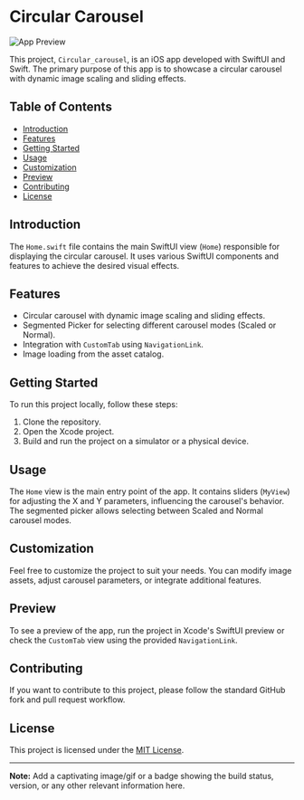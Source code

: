 # Circular Carousel

![App Preview](<link to app preview image>)

This project, `Circular_carousel`, is an iOS app developed with SwiftUI and Swift. The primary purpose of this app is to showcase a circular carousel with dynamic image scaling and sliding effects.

## Table of Contents

- [Introduction](#introduction)
- [Features](#features)
- [Getting Started](#getting-started)
- [Usage](#usage)
- [Customization](#customization)
- [Preview](#preview)
- [Contributing](#contributing)
- [License](#license)

## Introduction

The `Home.swift` file contains the main SwiftUI view (`Home`) responsible for displaying the circular carousel. It uses various SwiftUI components and features to achieve the desired visual effects.

## Features

- Circular carousel with dynamic image scaling and sliding effects.
- Segmented Picker for selecting different carousel modes (Scaled or Normal).
- Integration with `CustomTab` using `NavigationLink`.
- Image loading from the asset catalog.

## Getting Started

To run this project locally, follow these steps:

1. Clone the repository.
2. Open the Xcode project.
3. Build and run the project on a simulator or a physical device.

## Usage

The `Home` view is the main entry point of the app. It contains sliders (`MyView`) for adjusting the X and Y parameters, influencing the carousel's behavior. The segmented picker allows selecting between Scaled and Normal carousel modes.

## Customization

Feel free to customize the project to suit your needs. You can modify image assets, adjust carousel parameters, or integrate additional features.

## Preview

To see a preview of the app, run the project in Xcode's SwiftUI preview or check the `CustomTab` view using the provided `NavigationLink`.

## Contributing

If you want to contribute to this project, please follow the standard GitHub fork and pull request workflow.

## License

This project is licensed under the [MIT License](LICENSE).

---

**Note:** Add a captivating image/gif or a badge showing the build status, version, or any other relevant information here.
